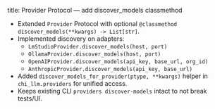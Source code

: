 title: Provider Protocol — add discover_models classmethod

- Extended `Provider` Protocol with optional `@classmethod discover_models(**kwargs) -> List[str]`.
- Implemented discovery on adapters:
  - `LmStudioProvider.discover_models(host, port)`
  - `OllamaProvider.discover_models(host, port)`
  - `OpenAIProvider.discover_models(api_key, base_url, org_id)`
  - `AnthropicProvider.discover_models(api_key, base_url)`
- Added `discover_models_for_provider(ptype, **kwargs)` helper in `chi_llm.providers` for unified access.
- Keeps existing CLI `providers discover-models` intact to not break tests/UI.

